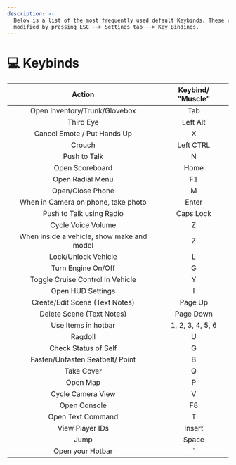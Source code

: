 ```yaml
---
description: >-
  Below is a list of the most frequently used default Keybinds. These can be
  modified by pressing ESC --> Settings tab --> Key Bindings.
---
```


# 💻 Keybinds



|                   Action                   | Keybind/ "Muscle" |
| :----------------------------------------: | :---------------: |
|        Open Inventory/Trunk/Glovebox       |        Tab        |
|                  Third Eye                 |      Left Alt     |
|         Cancel Emote / Put Hands Up        |         X         |
|                   Crouch                   |     Left CTRL     |
|                Push to Talk                |         N         |
|               Open Scoreboard              |        Home       |
|              Open Radial Menu              |         F1        |
|              Open/Close Phone              |         M         |
|     When in Camera on phone, take photo    |       Enter       |
|          Push to Talk using Radio          |     Caps Lock     |
|             Cycle Voice Volume             |         Z         |
| When inside a vehicle, show make and model |         Z         |
|             Lock/Unlock Vehicle            |         L         |
|             Turn Engine On/Off             |         G         |
|      Toggle Cruise Control In Vehicle      |         Y         |
|              Open HUD Settings             |         I         |
|       Create/Edit Scene (Text Notes)       |      Page Up      |
|          Delete Scene (Text Notes)         |     Page Down     |
|             Use Items in hotbar            |  1, 2, 3, 4, 5, 6 |
|                   Ragdoll                  |         U         |
|            Check Status of Self            |         G         |
|       Fasten/Unfasten Seatbelt/ Point      |         B         |
|                 Take Cover                 |         Q         |
|                  Open Map                  |         P         |
|              Cycle Camera View             |         V         |
|                Open Console                |         F8        |
|             Open Text Command              |         T         |
|               View Player IDs              |       Insert      |
|                    Jump                    |       Space       |
|              Open your Hotbar              |         \`        |
